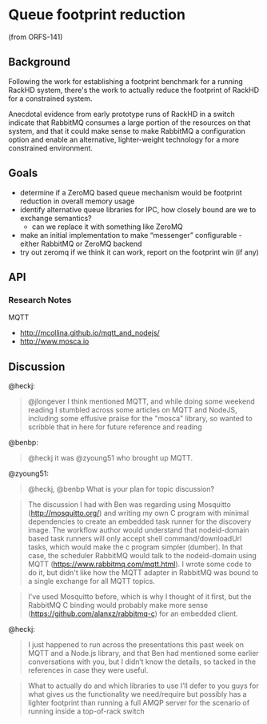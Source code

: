 # Queue footprint reduction

(from ORFS-141)

## Background

Following the work for establishing a footprint benchmark for a running RackHD system, there's the work to actually reduce the footprint of RackHD for a constrained system.

Anecdotal evidence from early prototype runs of RackHD in a switch indicate that RabbitMQ consumes a large portion of the resources on that system, and that it could make
sense to make RabbitMQ a configuration option and enable an alternative, lighter-weight technology for a more constrained environment.


## Goals

- determine if a ZeroMQ based queue mechanism would be footprint reduction in overall memory usage
- identify alternative queue libraries for IPC, how closely bound are we to exchange semantics?
  - can we replace it with something like ZeroMQ
- make an initial implementation to make “messenger” configurable  - either RabbitMQ or ZeroMQ backend
- try out zeromq if we think it can work, report on the footprint win (if any)

## API

### Research Notes

MQTT

 - http://mcollina.github.io/mqtt_and_nodejs/
 - http://www.mosca.io

## Discussion

@heckj:

> @jlongever I think mentioned MQTT, and while doing some weekend reading I stumbled across some articles on MQTT and NodeJS, including some effusive praise for the "mosca" library, so wanted to scribble that in here for future reference and reading

@benbp: 

> @heckj it was @zyoung51 who brought up MQTT.

@zyoung51:

> @heckj, @benbp What is your plan for topic discussion?

> The discussion I had with Ben was regarding using Mosquitto (http://mosquitto.org/) and writing my own C program with minimal dependencies to create an embedded task runner for the discovery image. The workflow author would understand that nodeid-domain based task runners will only accept shell command/downloadUrl tasks, which would make the c program simpler (dumber). In that case, the scheduler RabbitMQ would talk to the nodeid-domain using MQTT (https://www.rabbitmq.com/mqtt.html). I wrote some code to do it, but didn't like how the MQTT adapter in RabbitMQ was bound to a single exchange for all MQTT topics.

> I've used Mosquitto before, which is why I thought of it first, but the RabbitMQ C binding would probably make more sense (https://github.com/alanxz/rabbitmq-c) for an embedded client.

@heckj:

> I just happened to run across the presentations this past week on MQTT and a Node.js library, and that Ben had mentioned some earlier conversations with you, but I didn’t know the details, so tacked in the references in case they were useful.

> What to actually do and which libraries to use I’ll defer to you guys for what gives us the functionality we need/require but possibly has a lighter footprint than running a full AMQP server for the scenario of running inside a top-of-rack switch
